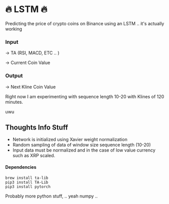 # 🔥 LSTM 🔥

Predicting the price of crypto coins on Binance using an LSTM .. it's actually working

### Input
 -> TA (RSI, MACD, ETC .. )

 -> Current Coin Value
### Output
 -> Next Kline Coin Value

 Right now I am experimenting with sequence length 10-20 with Klines of 120 minutes.


uwu

## Thoughts Info Stuff
- Network is initialized using Xavier weight normalization
- Random sampling of data of window size sequence length (10-20)
- Input data must be normalized and in the case of low value currency such as XRP scaled.



#### Dependencies
```
brew install ta-lib
pip3 install TA-Lib
pip3 install pytorch
```
Probably more python stuff, .. yeah numpy ..


